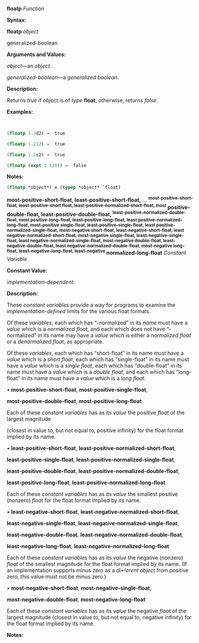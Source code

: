 **floatp** *Function* 



**Syntax:** 



**floatp** *object* 



generalized-boolean 



**Arguments and Values:** 



*object*—an *object*. 



*generalized-boolean*—a *generalized boolean*. 



**Description:** 



Returns *true* if *object* is of *type* **float**; otherwise, returns *false*. 



**Examples:**
```lisp
 

(floatp 1.2d2) →  true 

(floatp 1.212) →  true 

(floatp 1.2s2) →  true 

(floatp (expt 2 130)) →  false 


```
**Notes:** 


```lisp
(floatp *object*) ≡ (typep *object* ’float) 
```






 



 



<b>most-positive-short-float, least-positive-short-float,</b> <i>...</i> <b><sup>most-positive-short-float, least-positive-short float, least-positive-normalized-short-float, most</sup> positive-double-float, least-positive-double-float, <sup>least-positive-normalized-double-float, most positive-long-float, least-positive-long-float, least positive-normalized-long-float, most-positive single-float, least-positive-single-float, least positive-normalized-single-float, most-negative short-float, least-negative-short-float, least negative-normalized-short-float, most-negative single-float, least-negative-single-float, least negative-normalized-single-float, most-negative double-float, least-negative-double-float, least negative-normalized-double-float, most-negative long-float, least-negative-long-float, least-negative</sup> normalized-long-float</b> <i>Constant Variable</i> 



**Constant Value:** 



*implementation-dependent*. 



**Description:** 



These *constant variables* provide a way for programs to examine the *implementation-defined* limits for the various float formats. 



Of these *variables*, each which has “-normalized” in its *name* must have a *value* which is a *normalized float*, and each which does not have “-normalized” in its name may have a *value* which is either a *normalized float* or a *denormalized float*, as appropriate. 



Of these *variables*, each which has “short-float” in its name must have a *value* which is a *short float*, each which has “single-float” in its name must have a *value* which is a *single float*, each which has “double-float” in its name must have a *value* which is a *double float*, and each which has “long-float” in its name must have a *value* which is a *long float*. 



*•* **most-positive-short-float**, **most-positive-single-float**, 



**most-positive-double-float**, **most-positive-long-float** 



Each of these *constant variables* has as its *value* the positive *float* of the largest magnitude 



 



 



(closest in value to, but not equal to, positive infinity) for the float format implied by its name. 



*•* **least-positive-short-float**, **least-positive-normalized-short-float**, 



**least-positive-single-float**, **least-positive-normalized-single-float**, 



**least-positive-double-float**, **least-positive-normalized-double-float**, 



**least-positive-long-float**, **least-positive-normalized-long-float** 



Each of these *constant variables* has as its *value* the smallest positive (nonzero) *float* for the float format implied by its name. 



*•* **least-negative-short-float**, **least-negative-normalized-short-float**, 



**least-negative-single-float**, **least-negative-normalized-single-float**, 



**least-negative-double-float**, **least-negative-normalized-double-float**, 



**least-negative-long-float**, **least-negative-normalized-long-float** 



Each of these *constant variables* has as its *value* the negative (nonzero) *float* of the smallest magnitude for the float format implied by its name. (If an implementation supports minus zero as a *di↵erent object* from positive zero, this value must not be minus zero.) 



*•* **most-negative-short-float**, **most-negative-single-float**, 



**most-negative-double-float**, **most-negative-long-float** 



Each of these *constant variables* has as its *value* the negative *float* of the largest magnitude (closest in value to, but not equal to, negative infinity) for the float format implied by its name. 



**Notes:** 



